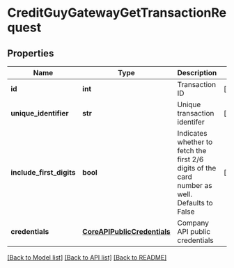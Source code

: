 # CreditGuyGatewayGetTransactionRequest

## Properties
Name | Type | Description | Notes
------------ | ------------- | ------------- | -------------
**id** | **int** | Transaction ID | [optional] 
**unique_identifier** | **str** | Unique transaction identifer | [optional] 
**include_first_digits** | **bool** | Indicates whether to fetch the first 2/6 digits of the card number as well.  Defaults to False | [optional] 
**credentials** | [**CoreAPIPublicCredentials**](CoreAPIPublicCredentials.md) | Company API public credentials | 

[[Back to Model list]](../README.md#documentation-for-models) [[Back to API list]](../README.md#documentation-for-api-endpoints) [[Back to README]](../README.md)


